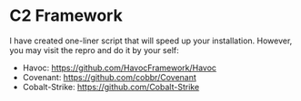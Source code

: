 # C2 Framework
I have created one-liner script that will speed up your installation. However, you may visit the repro and do it by your self:
* Havoc: https://github.com/HavocFramework/Havoc
* Covenant: https://github.com/cobbr/Covenant
* Cobalt-Strike: https://github.com/Cobalt-Strike
